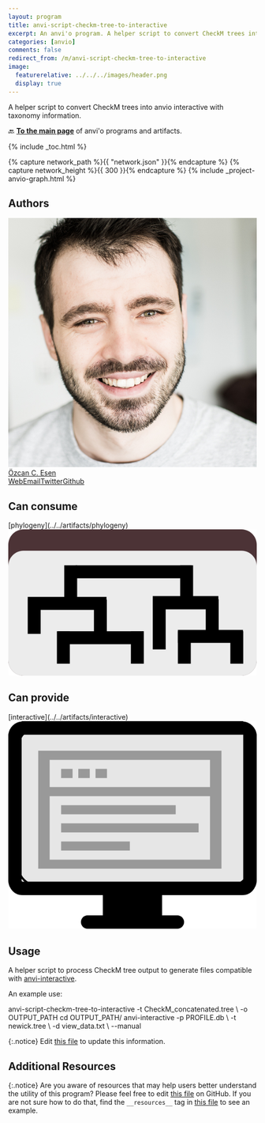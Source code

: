 ```yaml
---
layout: program
title: anvi-script-checkm-tree-to-interactive
excerpt: An anvi'o program. A helper script to convert CheckM trees into anvio interactive with taxonomy information.
categories: [anvio]
comments: false
redirect_from: /m/anvi-script-checkm-tree-to-interactive
image:
  featurerelative: ../../../images/header.png
  display: true
---
```


A helper script to convert CheckM trees into anvio interactive with taxonomy information.

🔙 **[To the main page](../../)** of anvi'o programs and artifacts.


{% include _toc.html %}
<div id="svg" class="subnetwork"></div>
{% capture network_path %}{{ "network.json" }}{% endcapture %}
{% capture network_height %}{{ 300 }}{% endcapture %}
{% include _project-anvio-graph.html %}


## Authors

<div class="anvio-person"><div class="anvio-person-info"><div class="anvio-person-photo"><img class="anvio-person-photo-img" src="../../images/authors/ozcan.jpg" /></div><div class="anvio-person-info-box"><a href="/people/ozcan" target="_blank"><span class="anvio-person-name">Özcan C. Esen</span></a><div class="anvio-person-social-box"><a href="http://blog.ozcanesen.com/" class="person-social" target="_blank"><i class="fa fa-fw fa-home"></i>Web</a><a href="mailto:ozcanesen@gmail.com" class="person-social" target="_blank"><i class="fa fa-fw fa-envelope-square"></i>Email</a><a href="http://twitter.com/ozcanesen" class="person-social" target="_blank"><i class="fa fa-fw fa-twitter-square"></i>Twitter</a><a href="http://github.com/ozcan" class="person-social" target="_blank"><i class="fa fa-fw fa-github"></i>Github</a></div></div></div></div>



## Can consume


<p style="text-align: left" markdown="1"><span class="artifact-r">[phylogeny](../../artifacts/phylogeny) <img src="../../images/icons/NEWICK.png" class="artifact-icon-mini" /></span></p>


## Can provide


<p style="text-align: left" markdown="1"><span class="artifact-p">[interactive](../../artifacts/interactive) <img src="../../images/icons/DISPLAY.png" class="artifact-icon-mini" /></span></p>


## Usage


A helper script to process CheckM tree output to generate files compatible with <span class="artifact-p">[anvi-interactive](/help/main/programs/anvi-interactive)</span>.

An example use:

<div class="codeblock" markdown="1">
anvi&#45;script&#45;checkm&#45;tree&#45;to&#45;interactive &#45;t CheckM_concatenated.tree \
                                       &#45;o OUTPUT_PATH
cd OUTPUT_PATH/
anvi&#45;interactive &#45;p PROFILE.db \
                 &#45;t newick.tree \
                 &#45;d view_data.txt \
                 &#45;&#45;manual
</div>


{:.notice}
Edit [this file](https://github.com/merenlab/anvio/tree/master/anvio/docs/programs/anvi-script-checkm-tree-to-interactive.md) to update this information.


## Additional Resources



{:.notice}
Are you aware of resources that may help users better understand the utility of this program? Please feel free to edit [this file](https://github.com/merenlab/anvio/tree/master/bin/anvi-script-checkm-tree-to-interactive) on GitHub. If you are not sure how to do that, find the `__resources__` tag in [this file](https://github.com/merenlab/anvio/blob/master/bin/anvi-interactive) to see an example.
